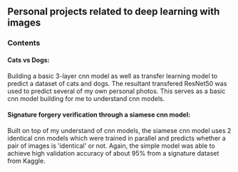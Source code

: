 ## Personal projects related to deep learning with images

### Contents

#### Cats vs Dogs:
Building a basic 3-layer cnn model as well as transfer learning model to predict a dataset of cats and dogs. The resultant transfered ResNet50 was used to predict several of my own personal photos. This serves as a basic cnn model building for me to understand cnn models.

#### Signature forgery verification through a siamese cnn model:
Built on top of my understand of cnn models, the siamese cnn model uses 2 identical cnn models which were trained in parallel and predicts whether a pair of images is 'identical' or not. Again, the simple model was able to achieve high validation accuracy of about 95% from a signature dataset from Kaggle. 